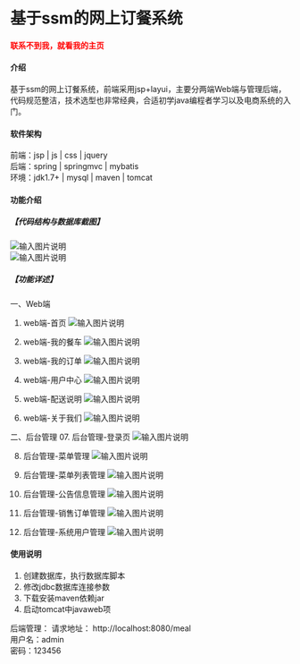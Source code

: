 # 基于ssm的网上订餐系统

<h4 style='color:red'>联系不到我，就看我的主页 </h4> 
 
#### 介绍
基于ssm的网上订餐系统，前端采用jsp+layui，主要分两端Web端与管理后端，代码规范整洁，技术选型也非常经典，合适初学java编程者学习以及电商系统的入门。


#### 软件架构
前端：jsp | js | css | jquery  
后端：spring | springmvc | mybatis  
环境：jdk1.7+ | mysql | maven | tomcat      


#### 功能介绍
##### 【代码结构与数据库截图】
![输入图片说明](images/00.%20代码.jpg)  
![输入图片说明](images/00.%20数据库.jpg)  

##### 【功能详述】 
一、Web端  
  01. web端-首页
![输入图片说明](images/01.%20web端-首页.jpg)
    
  02. web端-我的餐车
![输入图片说明](images/02.%20web端-我的餐车.jpg)
   
  03. web端-我的订单
![输入图片说明](images/03.%20web端-我的订单.jpg)
 
  04. web端-用户中心
![输入图片说明](images/04.%20web端-用户中心.jpg)
 
  05. web端-配送说明
![输入图片说明](images/05.%20web端-配送说明.jpg)
 
  06. web端-关于我们
![输入图片说明](images/06.%20web端-关于我们.jpg) 

二、后台管理 
  07. 后台管理-登录页
![输入图片说明](images/07.%20后台管理-登录页.jpg) 

  08. 后台管理-菜单管理
![输入图片说明](images/08.%20后台管理-菜单管理.jpg)
 
  09. 后台管理-菜单列表管理
![输入图片说明](images/09.%20后台管理-菜单列表管理.jpg) 

  10. 后台管理-公告信息管理
![输入图片说明](images/10.%20后台管理-公告信息管理.jpg) 

  11. 后台管理-销售订单管理
![输入图片说明](images/11.%20后台管理-销售订单管理.jpg) 

  12. 后台管理-系统用户管理
![输入图片说明](images/12.%20后台管理-系统用户管理.jpg) 


#### 使用说明
1. 创建数据库，执行数据库脚本  
2. 修改jdbc数据库连接参数  
3. 下载安装maven依赖jar  
4. 启动tomcat中javaweb项  

后端管理： 
    请求地址： http://localhost:8080/meal    
    用户名：admin    
    密码：123456      
  
  